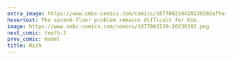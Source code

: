 ```yaml
---
extra_image: https://www.smbc-comics.com/comics/167786216420230303after.png
hovertext: The second-floor problem remains difficult for him.
image: https://www.smbc-comics.com/comics/1677862130-20230303.png
next_comic: teeth-2
prev_comic: model
title: Rich
---
```


